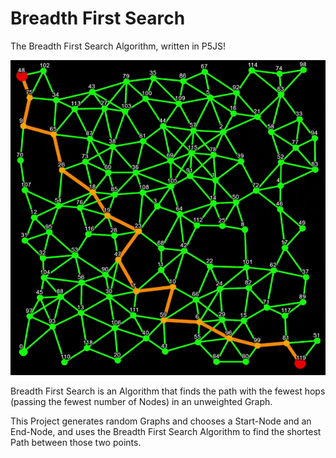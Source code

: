 # Breadth First Search

The Breadth First Search Algorithm, written in P5JS!

![Breadth First Search](https://raw.githubusercontent.com/johnnyawesome/BreadthFirstSearch/main/BreadthFirstSearch/DemoImages/BreadthFirstSearch.gif)

Breadth First Search is an Algorithm that finds the path with the fewest hops (passing the fewest number of Nodes) in an unweighted Graph.

This Project generates random Graphs and  chooses a Start-Node and an End-Node, and uses the Breadth First Search Algorithm to find the shortest Path between those two points.

